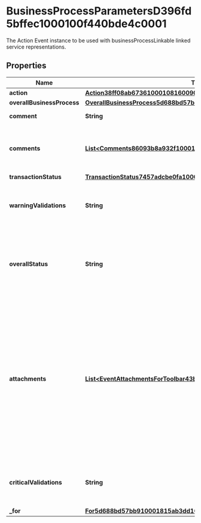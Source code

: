 

# BusinessProcessParametersD396fd5bffec1000100f440bde4c0001

The Action Event instance to be used with businessProcessLinkable linked service representations.

## Properties

| Name | Type | Description | Notes |
|------------ | ------------- | ------------- | -------------|
|**action** | [**Action38ff08ab6736100010816009079d0126**](Action38ff08ab6736100010816009079d0126.md) |  |  |
|**overallBusinessProcess** | [**OverallBusinessProcess5d688bd57bb910001815ab49927724aa**](OverallBusinessProcess5d688bd57bb910001815ab49927724aa.md) |  |  [optional] |
|**comment** | **String** | Returns a null. |  [optional] |
|**comments** | [**List&lt;Comments86093b8a932f10001499f356ff83012e&gt;**](Comments86093b8a932f10001499f356ff83012e.md) | Returns the comments for the current business process. |  [optional] [readonly] |
|**transactionStatus** | [**TransactionStatus7457adcbe0fa1000089b63ab3a510000**](TransactionStatus7457adcbe0fa1000089b63ab3a510000.md) |  |  [optional] |
|**warningValidations** | **String** | Warning message for an action event triggered by a condition. |  [optional] [readonly] |
|**overallStatus** | **String** | The current status of the business process.  For example: Successfully Completed, Denied, Terminated. |  [optional] [readonly] |
|**attachments** | [**List&lt;EventAttachmentsForToolbar43b30ba735b8100011ee4767246d0143&gt;**](EventAttachmentsForToolbar43b30ba735b8100011ee4767246d0143.md) | Returns attachments associated with this business process that are uploaded from the toolbar and are accessible to the processing person. Returns blank if either of these conditions are not met. |  [optional] |
|**criticalValidations** | **String** | Validation message for an action event triggered by a condition. |  [optional] [readonly] |
|**_for** | [**For5d688bd57bb910001815ab3dd10024a9**](For5d688bd57bb910001815ab3dd10024a9.md) |  |  [optional] |



